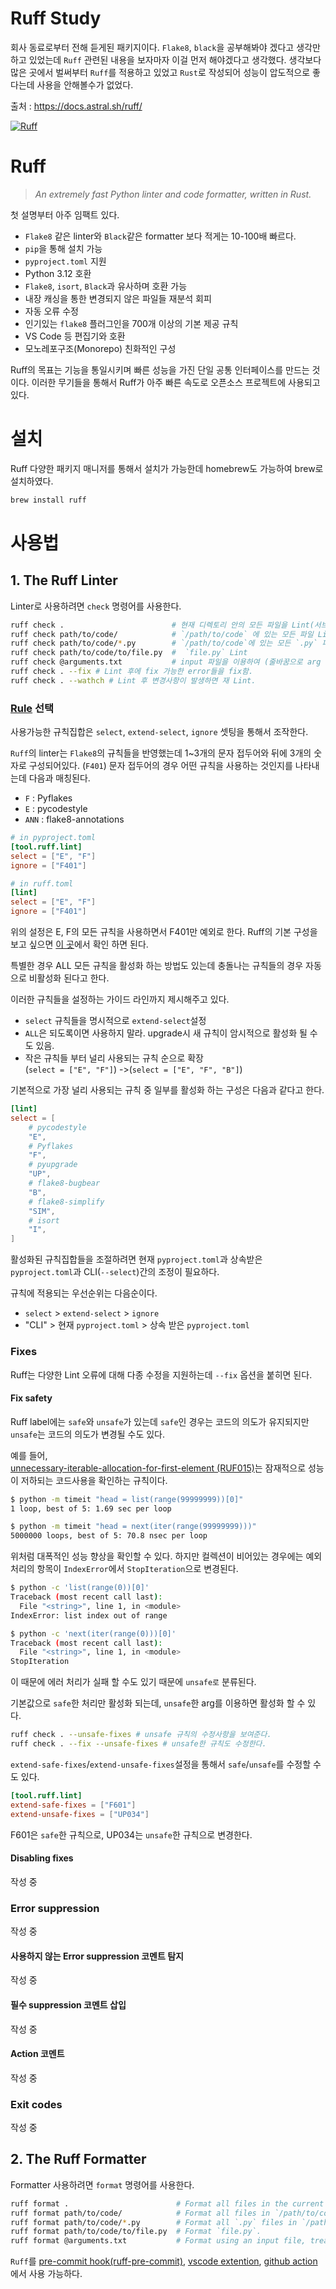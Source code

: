 Ruff Study
===

회사 동료로부터 전해 듣게된 패키지이다. `Flake8`, `black`을 공부해봐야 겠다고 생각만 하고 있었는데 `Ruff` 관련된 내용을 보자마자 이걸 먼저 해야겠다고 생각했다. 생각보다 많은 곳에서 벌써부터 `Ruff`를 적용하고 있었고 `Rust`로 작성되어 성능이 압도적으로 좋다는데 사용을 안해볼수가 없었다. 

출처 : https://docs.astral.sh/ruff/

[![Ruff](https://img.shields.io/endpoint?url=https://raw.githubusercontent.com/astral-sh/ruff/main/assets/badge/v2.json)](https://github.com/astral-sh/ruff)

# Ruff 

> *An extremely fast Python linter and code formatter, written in Rust.*

첫 설명부터 아주 임팩트 있다.

- `Flake8` 같은 linter와 `Black`같은 formatter 보다 적게는 10-100배 빠르다.
- `pip`을 통해 설치 가능
- `pyproject.toml` 지원
- Python 3.12 호환
- `Flake8`, `isort`, `Black`과 유사하며 호환 가능
- 내장 캐싱을 통한 변경되지 않은 파일들 재분석 회피
- 자동 오류 수정
- 인기있는 `flake8` 플러그인을 700개 이상의 기본 제공 규칙
- VS Code 등 편집기와 호환
- 모노레포구조(Monorepo) 친화적인 구성

Ruff의 목표는 기능을 통일시키며 빠른 성능을 가진 단일 공통 인터페이스를 만드는 것이다.
이러한 무기들을 통해서 Ruff가 아주 빠른 속도로 오픈소스 프로젝트에 사용되고 있다.

# 설치
Ruff 다양한 패키지 매니저를 통해서 설치가 가능한데 homebrew도 가능하여 brew로 설치하였다.
``` bash
brew install ruff
```

# 사용법
## 1. The Ruff Linter
Linter로 사용하려면 `check` 명령어를 사용한다.
``` bash
ruff check .                        # 현재 디렉토리 안의 모든 파일을 Lint(서브디렉토리 포함)
ruff check path/to/code/            # `/path/to/code` 에 있는 모든 파일 Lint 
ruff check path/to/code/*.py        # `/path/to/code`에 있는 모든 `.py` 파일 Lint
ruff check path/to/code/to/file.py  #  `file.py` Lint
ruff check @arguments.txt           # input 파일을 이용하여 (줄바꿈으로 arg  구분) Lint
ruff check . --fix # Lint 후에 fix 가능한 error들을 fix함.
ruff check . --wathch # Lint 후 변경사항이 발생하면 재 Lint.
```

### [Rule](https://docs.astral.sh/ruff/rules/) 선택
사용가능한 규칙집합은 `select`, `extend-select`, `ignore` 셋팅을 통해서 조작한다.

`Ruff`의 linter는 `Flake8`의 규칙들을 반영했는데 1~3개의 문자 접두어와 뒤에 3개의 숫자로 구성되어있다. (`F401`)
문자 접두어의 경우 어떤 규칙을 사용하는 것인지를 나타내는데 다음과 매칭된다.
- `F` : Pyflakes
- `E` : pycodestyle
- `ANN` : flake8-annotations

``` toml
# in pyproject.toml
[tool.ruff.lint]
select = ["E", "F"]
ignore = ["F401"]

# in ruff.toml
[lint]
select = ["E", "F"]
ignore = ["F401"]
```

위의 설정은 E, F의 모든 규칙을 사용하면서 F401만 예외로 한다.
Ruff의 기본 구성을 보고 싶으면 [이 곳](https://docs.astral.sh/ruff/configuration/)에서 확인 하면 된다.

특별한 경우 ALL 모든 규칙을 활성화 하는 방법도 있는데 충돌나는 규칙들의 경우 자동으로 비활성화 된다고 한다. 

이러한 규칙들을 설정하는 가이드 라인까지 제시해주고 있다.
- `select` 규칙들을 명시적으로 `extend-select`설정
- `ALL`은 되도록이면 사용하지 말라. upgrade시 새 규칙이 암시적으로 활성화 될 수도 있음.
- 작은 규칙들 부터 널리 사용되는 규칙 순으로 확장   
(`select = ["E", "F"]`) ->(`select = ["E", "F", "B"]`)

기본적으로 가장 널리 사용되는 규칙 중 일부를 활성화 하는 구성은 다음과 같다고 한다.
``` toml
[lint]
select = [
    # pycodestyle
    "E",
    # Pyflakes
    "F",
    # pyupgrade
    "UP",
    # flake8-bugbear
    "B",
    # flake8-simplify
    "SIM",
    # isort
    "I",
]
```

활성화된 규칙집합들을 조절하려면 현재 `pyproject.toml`과 상속받은 `pyproject.toml`과 CLI(`--select`)간의 조정이 필요하다.

규칙에 적용되는 우선순위는 다음순이다.
- `select` > `extend-select` > `ignore`
- "CLI" > 현재 `pyproject.toml` > 상속 받은 `pyproject.toml`

### Fixes
Ruff는 다양한 Lint 오류에 대해 다종 수정을 지원하는데 `--fix` 옵션을 붙히면 된다.

#### Fix safety
Ruff label에는 `safe`와 `unsafe`가 있는데 `safe`인 경우는 코드의 의도가 유지되지만 `unsafe`는 코드의 의도가 변경될 수도 있다. 

예를 들어,   
[unnecessary-iterable-allocation-for-first-element (RUF015)](https://docs.astral.sh/ruff/rules/unnecessary-iterable-allocation-for-first-element/)는 잠재적으로 성능이 저하되는 코드사용을 확인하는 규칙이다.
``` sh
$ python -m timeit "head = list(range(99999999))[0]"
1 loop, best of 5: 1.69 sec per loop
```
``` sh
$ python -m timeit "head = next(iter(range(99999999)))"
5000000 loops, best of 5: 70.8 nsec per loop
```
위처럼 대폭적인 성능 향상을 확인할 수 있다.
하지만 컬렉션이 비어있는 경우에는 예외 처리의 항목이 `IndexError`에서 `StopIteration`으로 변경된다.
``` sh
$ python -c 'list(range(0))[0]'
Traceback (most recent call last):
  File "<string>", line 1, in <module>
IndexError: list index out of range
```
``` sh
$ python -c 'next(iter(range(0)))[0]'
Traceback (most recent call last):
  File "<string>", line 1, in <module>
StopIteration
```
이 때문에 에러 처리가 실패 할 수도 있기 때문에 `unsafe로` 분류된다.

기본값으로 `safe`한 처리만 활성화 되는데, `unsafe`한 arg를 이용하면 활성화 할 수 있다.
``` sh
ruff check . --unsafe-fixes # unsafe 규칙의 수정사항을 보여준다.
ruff check . --fix --unsafe-fixes # unsafe한 규칙도 수정한다.
``` 

`extend-safe-fixes`/`extend-unsafe-fixes`설정을 통해서 `safe`/`unsafe`를 수정할 수도 있다.

``` toml
[tool.ruff.lint]
extend-safe-fixes = ["F601"]
extend-unsafe-fixes = ["UP034"]
```
F601은 `safe`한 규칙으로, UP034는 `unsafe`한 규칙으로 변경한다.

#### Disabling fixes
작성 중

### Error suppression
작성 중

#### 사용하지 않는 Error suppression 코멘트 탐지
작성 중

#### 필수 suppression 코멘트 삽입
작성 중

#### Action 코멘트
작성 중

### Exit codes
작성 중

## 2. The Ruff Formatter

Formatter 사용하려면 `format` 명령어를 사용한다.

```bash
ruff format .                        # Format all files in the current directory (and any subdirectories).
ruff format path/to/code/            # Format all files in `/path/to/code` (and any subdirectories).
ruff format path/to/code/*.py        # Format all `.py` files in `/path/to/code`.
ruff format path/to/code/to/file.py  # Format `file.py`.
ruff format @arguments.txt           # Format using an input file, treating its contents as newline-delimited command-line arguments.
```

`Ruff`를 [pre-commit hook(ruff-pre-commit)](https://github.com/astral-sh/ruff-pre-commit),
[vscode extention](https://github.com/astral-sh/ruff-vscode),
[github action](https://github.com/chartboost/ruff-action) 에서 사용 가능하다.


